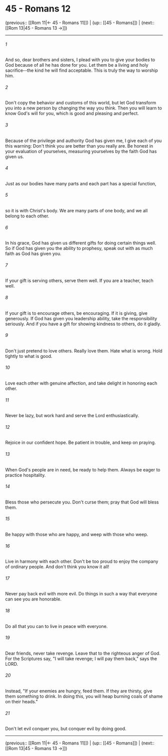 # 45 - Romans 12

(previous:: [[Rom 11|← 45 - Romans 11]]) | (up:: [[45 - Romans]]) | (next:: [[Rom 13|45 - Romans 13 →]])

***


###### 1 
And so, dear brothers and sisters, I plead with you to give your bodies to God because of all he has done for you. Let them be a living and holy sacrifice--the kind he will find acceptable. This is truly the way to worship him. 

###### 2 
Don't copy the behavior and customs of this world, but let God transform you into a new person by changing the way you think. Then you will learn to know God's will for you, which is good and pleasing and perfect. 

###### 3 
Because of the privilege and authority God has given me, I give each of you this warning: Don't think you are better than you really are. Be honest in your evaluation of yourselves, measuring yourselves by the faith God has given us. 

###### 4 
Just as our bodies have many parts and each part has a special function, 

###### 5 
so it is with Christ's body. We are many parts of one body, and we all belong to each other. 

###### 6 
In his grace, God has given us different gifts for doing certain things well. So if God has given you the ability to prophesy, speak out with as much faith as God has given you. 

###### 7 
If your gift is serving others, serve them well. If you are a teacher, teach well. 

###### 8 
If your gift is to encourage others, be encouraging. If it is giving, give generously. If God has given you leadership ability, take the responsibility seriously. And if you have a gift for showing kindness to others, do it gladly. 

###### 9 
Don't just pretend to love others. Really love them. Hate what is wrong. Hold tightly to what is good. 

###### 10 
Love each other with genuine affection, and take delight in honoring each other. 

###### 11 
Never be lazy, but work hard and serve the Lord enthusiastically. 

###### 12 
Rejoice in our confident hope. Be patient in trouble, and keep on praying. 

###### 13 
When God's people are in need, be ready to help them. Always be eager to practice hospitality. 

###### 14 
Bless those who persecute you. Don't curse them; pray that God will bless them. 

###### 15 
Be happy with those who are happy, and weep with those who weep. 

###### 16 
Live in harmony with each other. Don't be too proud to enjoy the company of ordinary people. And don't think you know it all! 

###### 17 
Never pay back evil with more evil. Do things in such a way that everyone can see you are honorable. 

###### 18 
Do all that you can to live in peace with everyone. 

###### 19 
Dear friends, never take revenge. Leave that to the righteous anger of God. For the Scriptures say, "I will take revenge; I will pay them back," says the LORD. 

###### 20 
Instead, "If your enemies are hungry, feed them. If they are thirsty, give them something to drink. In doing this, you will heap burning coals of shame on their heads." 

###### 21 
Don't let evil conquer you, but conquer evil by doing good.

***

(previous:: [[Rom 11|← 45 - Romans 11]]) | (up:: [[45 - Romans]]) | (next:: [[Rom 13|45 - Romans 13 →]])
